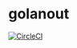 # golanout

[![CircleCI](https://circleci.com/gh/recursivecurry/golanout.svg?style=svg)](https://circleci.com/gh/recursivecurry/golanout)
